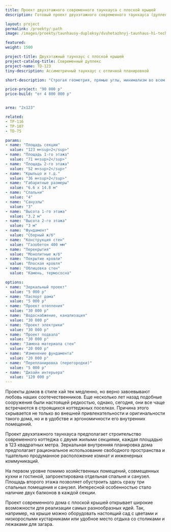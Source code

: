 ```yaml
---
title: Проект двухэтажного современного таунхауса с плоской крышей
description: Готовый проект двухэтажного современного таунхауса (дуплекса) на две семьи с плоской крышей, из кирпича, газобетона или пеноблока. Площадь секции&#58; 123 м.кв.

layout: project
permalink: /proekty/:path
image: /images/proekty/taunhausy-dupleksy/dvuhetazhnyj-taunhaus-hi-tech-123m-1_1920w.jpg

featured:
weight: 1500

project-title: Двухэтажный таунхаус с плоской крышей
project-catalog-title: Современный дуплекс
project-name: TD-123
tiny-description: Ассиметричный таунхаус с отличной планировкой

short-description: "Строгая геометрия, прямые углы, минимализм во всем. Двухэтажный таунхаус состоит из 4-х спален, 3-х санузлов, кухни-гостиной. Общая площадь секции 123 м<sup>2</sup>. Философия хай-тека в том, чтобы разумно использовать свободное пространство. При таком подходе крыша станет отличной площадкой для сада или местом для отдыха под открытым небом. Стильный и эффектный дом смотрится современно и привлекает внимание. Хорошая, продуманная планировка, где нет ненужных и лишних пространств, подчеркивает брутальность таунхауса."

price-project: "90 000 р"
price-build: "от 4 800 000 р"


area: "2x123"

related:
- TP-116
- TP-107
- TD-75

params:
- name: "Площадь секции"
  value: "123 м<sup>2</sup>"
- name: "Площадь 1-го этажа"
  value: "71 м<sup>2</sup>"
- name: "Площадь 2-го этажа"
  value: "52 м<sup>2</sup>"
- name: "Крыльцо и т.д."
  value: "36 м<sup>2</sup>"
- name: "Габаритные размеры"
  value: "6.6 x 14.8 м"
- name: "Спальни"
  value: "4"
- name: "Санузлы"
  value: "3"
- name: "Высота 1-го этажа"
  value: "3.2 м"
- name: "Высота 2-го этажа"
  value: "3 м"
- name: "Фундамент"
  value: "Сборный ж/б"
- name: "Конструкция стен"
  value: "Газобетон 400 мм"
- name: "Перекрытия"
  value: "Монолитные ж/б"
- name: "Покрытие кровли"
  value: "Плоская кровля"
- name: "Облицовка стен"
  value: "Камень, термососна"

options:
- name: "Зеркальный проект"
  value: "5 000 р"
- name: "Паспорт дома"
  value: "5 000 р"
- name: "Проект отопления"
  value: "30 000 р"
- name: "Водоснабжение, канализация"
  value: "30 000 р"
- name: "Проект электрики"
  value: "30 000 р"
- name: "Проект подвала"
  value: "30 000 р"
- name: "Замена материала стен"
  value: "20 000 р"
- name: "Изменение фундамента"
  value: "20 000 р"
- name: "Перепланировка (перегородки)"
  value: "5 000 р"
- name: "Дизайн интерьера"
  value: "120 000 р"
---
```

Проекты домов в стиле хай тек медленно, но верно завоевывают любовь наших соотечественников. Еще несколько лет назад подобные сооружения были настоящей редкостью, однако, сегодня, они все чаще встречаются в строящихся коттеджных поселках. Причина этого скрывается не только во внешней привлекательности и оригинальности такого дома, но и в удобстве и эргономичности его внутренних помещений.

Проект двухэтажного таунхауса предполагает строительство современного коттеджа с двумя жилыми секциями, каждая площадью в 123 квадратных метра. Зеркальная внутренняя планировка дома предполагает рациональное использование свободного пространства и тщательно продуманное расположение комнат и инженерных коммуникаций.

На первом уровне помимо хозяйственных помещений, совмещенных кухни и гостиной, запроектирована отдельная спальня и санузел. Площадь второго этажа позволяет обустроить здесь сразу три спальных помещения и санузел. Интересной особенностью стало наличие двух балконов в каждой секции.

Проект современного дома с плоской крышей открывает широкие возможности для реализации самых разнообразных идей. Так, например, на крыше можно оборудовать настоящий сад с цветами и низкорослыми кустарниками или удобное место отдыха со столиками и лежаками для загара.